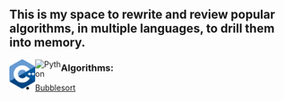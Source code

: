 ## This is my space to rewrite and review popular algorithms, in multiple languages, to drill them into memory.

<img align="left" alt="CPlusPlus" width="46px" src="https://raw.githubusercontent.com/christiandavidturner/codeSTACKr/master/1200px-ISO_C%2B%2B_Logo.svg.png" />
<img align="left" alt="Python" width="46px" src="https://logos-download.com/wp-content/uploads/2016/10/Python_logo_icon-700x697.png" />

### Algorithms:
- [Bubblesort](https://github.com/christiandavidturner/Algos/tree/main/BubbleSort)
